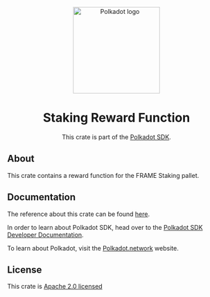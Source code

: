 <div align="center">

<img
alt="Polkadot logo" width="200"
src="https://raw.githubusercontent.com/paritytech/polkadot-sdk/rzadp/readmes/docs/images/Polkadot_Logo_Horizontal_Pink_BlackOnWhite.png">

# Staking Reward Function

This crate is part of the [Polkadot SDK](https://github.com/paritytech/polkadot-sdk/).

</div>

## About

This crate contains a reward function for the FRAME Staking pallet.

## Documentation

The reference about this crate can be found [here](https://paritytech.github.io/polkadot-sdk/master/pallet_staking_reward_fn).

In order to learn about Polkadot SDK, head over to the [Polkadot SDK Developer Documentation](https://paritytech.github.io/polkadot-sdk/master/polkadot_sdk_docs/index.html).

To learn about Polkadot, visit the [Polkadot.network](https://polkadot.network/) website.

## License

This crate is [Apache 2.0 licensed](https://spdx.org/licenses/Apache-2.0.html)
